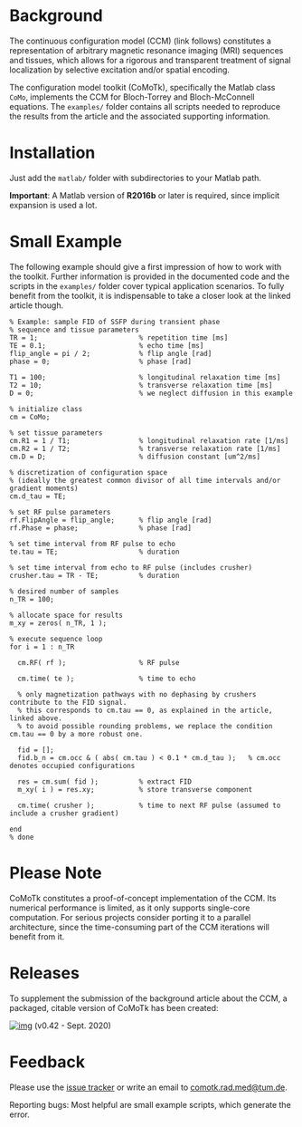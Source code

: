 

# Background

The continuous configuration model (CCM) (link follows) constitutes a representation
of arbitrary magnetic resonance imaging (MRI) sequences and tissues, which allows for
a rigorous and transparent treatment of signal localization by
selective excitation and/or spatial encoding.

The configuration model toolkit (CoMoTk), specifically the Matlab class `CoMo`, implements the CCM
for Bloch-Torrey and Bloch-McConnell equations.
The `examples/` folder contains all scripts needed to reproduce the results from the article and
the associated supporting information.


# Installation

Just add the `matlab/` folder with subdirectories to your Matlab path.

**Important**: A Matlab version of **R2016b** or later is required, since implicit expansion is used a lot.


# Small Example

The following example should give a first impression of how to work with the toolkit.
Further information is provided in the documented code and the scripts in the `examples/` folder cover typical application 
scenarios. To fully benefit from the toolkit, it is indispensable to take a closer look at the linked article though.

    % Example: sample FID of SSFP during transient phase 
    % sequence and tissue parameters
    TR = 1;                         % repetition time [ms]
    TE = 0.1;                       % echo time [ms]
    flip_angle = pi / 2;            % flip angle [rad]
    phase = 0;                      % phase [rad]
    
    T1 = 100;                       % longitudinal relaxation time [ms]
    T2 = 10;                        % transverse relaxation time [ms]
    D = 0;                          % we neglect diffusion in this example
    
    % initialize class
    cm = CoMo;      
    
    % set tissue parameters
    cm.R1 = 1 / T1;                 % longitudinal relaxation rate [1/ms]
    cm.R2 = 1 / T2;                 % transverse relaxation rate [1/ms]
    cm.D = D;                       % diffusion constant [um^2/ms]
    
    % discretization of configuration space
    % (ideally the greatest common divisor of all time intervals and/or gradient moments)
    cm.d_tau = TE;
    
    % set RF pulse parameters
    rf.FlipAngle = flip_angle;      % flip angle [rad]
    rf.Phase = phase;               % phase [rad]
    
    % set time interval from RF pulse to echo
    te.tau = TE;                    % duration
    
    % set time interval from echo to RF pulse (includes crusher)
    crusher.tau = TR - TE;          % duration
    
    % desired number of samples
    n_TR = 100;
    
    % allocate space for results
    m_xy = zeros( n_TR, 1 );
    
    % execute sequence loop
    for i = 1 : n_TR                
    
      cm.RF( rf );                  % RF pulse
    
      cm.time( te );                % time to echo
    
      % only magnetization pathways with no dephasing by crushers contribute to the FID signal.
      % this corresponds to cm.tau == 0, as explained in the article, linked above. 
      % to avoid possible rounding problems, we replace the condition cm.tau == 0 by a more robust one.
    
      fid = [];
      fid.b_n = cm.occ & ( abs( cm.tau ) < 0.1 * cm.d_tau );   % cm.occ denotes occupied configurations
    
      res = cm.sum( fid );          % extract FID
      m_xy( i ) = res.xy;           % store transverse component
    
      cm.time( crusher );           % time to next RF pulse (assumed to include a crusher gradient)
    
    end
    % done


# Please Note

CoMoTk constitutes a proof-of-concept implementation of the CCM.
Its numerical performance is limited, as it only supports single-core computation.
For serious projects consider porting it to a parallel architecture, since the time-consuming
part of the CCM iterations will benefit from it. 


# Releases

To supplement the submission of the background article about the CCM, a packaged, citable version of CoMoTk has been created:

[![img](https://zenodo.org/badge/DOI/10.5281/zenodo.4022354.svg)](https://doi.org/10.5281/zenodo.4022354) (v0.42 - Sept. 2020)


# Feedback

Please use the [issue tracker](https://github.com/cganter/CoMoTk/issues) or write an email to [comotk.rad.med@tum.de](mailto:comotk.rad.med@tum.de).

Reporting bugs: Most helpful are small example scripts, which generate the error.

